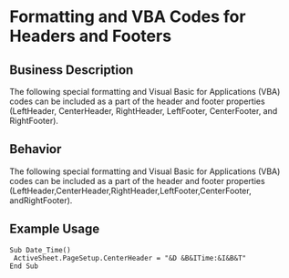 # Formatting and VBA Codes for Headers and Footers

## Business Description
The following special formatting and Visual Basic for Applications (VBA) codes can be included as a part of the header and footer properties (LeftHeader, CenterHeader, RightHeader, LeftFooter, CenterFooter, and RightFooter).

## Behavior
The following special formatting and Visual Basic for Applications (VBA) codes can be included as a part of the header and footer properties (LeftHeader,CenterHeader,RightHeader,LeftFooter,CenterFooter, andRightFooter).

## Example Usage
```vba
Sub Date_Time() 
 ActiveSheet.PageSetup.CenterHeader = "&D &B&ITime:&I&B&T" 
End Sub
```